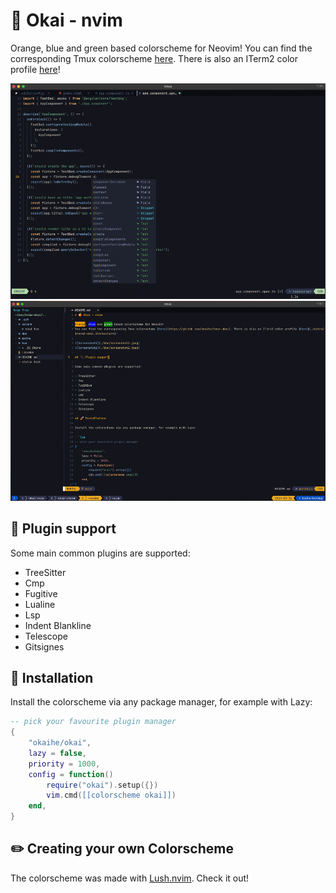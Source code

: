 # 🍊 Okai - nvim

Orange, blue and green based colorscheme for Neovim!
You can find the corresponding Tmux colorscheme [here](https://github.com/okaihe/tmux-okai). There is also an ITerm2 color profile [here](./extra/iterm2-okai.itermcolors)!

![Screenshot1](./doc/screenshot1.png)
![Screenshot1](./doc/screenshot2.png)

## 🔌 Plugin support

Some main common plugins are supported:

- TreeSitter
- Cmp
- Fugitive
- Lualine
- Lsp
- Indent Blankline
- Telescope
- Gitsignes

## 🚀 Installation

Install the colorscheme via any package manager, for example with Lazy:

```lua
-- pick your favourite plugin manager
{
    "okaihe/okai",
    lazy = false,
    priority = 1000,
    config = function()
        require("okai").setup({})
        vim.cmd([[colorscheme okai]])
    end,
}
```

## ✏️  Creating your own Colorscheme

The colorscheme was made with [Lush.nvim](https://github.com/rktjmp/lush.nvim). Check it out!
